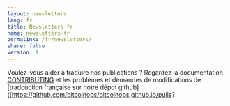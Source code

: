 ```yaml
---
layout: newsletters
lang: fr
title: Newsletters-fr
name: newsletters-fr
permalink: /fr/newsletters/
share: false
version: 1
---
```


Voulez-vous aider à traduire nos publications ? Regardez la documentation [CONTRIBUTING](https://github.com/bitcoinops/bitcoinops.github.io/blob/master/CONTRIBUTING.md#translations)
et les problèmes et demandes de modifications de [tradcuction française sur notre dépot github]((https://github.com/bitcoinops/bitcoinops.github.io/pulls?